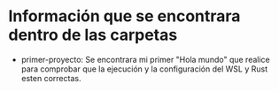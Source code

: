 # Información que se encontrara dentro de las carpetas
 - primer-proyecto: Se encontrara mi primer "Hola mundo" que realice para comprobar que la ejecución y la configuración del WSL y Rust esten correctas.
